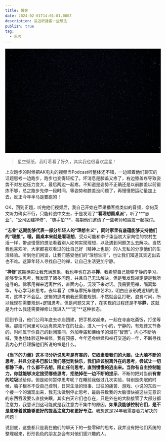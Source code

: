 ```yaml
---
title: 博客
date: 2024-02-01T14:01:01.000Z
description: 最近听播客一些想法
publish: true
tag:
  - 思考
---
```

![ashwini-chaudhary(monty)-GzvQD2RJB0s.jpg](../../images/883fde46d90a41561510310c5e1f14dd.jpeg)
> 星空壁纸，我盯着看了好久，其实我也很喜欢星星！


上次跑步的时候把AK电丸的视频当Podcast听整体还不错，一边顺着他们聊天的话题思考一边跑步，跑步也变得轻松了。坏消息是膝盖又疼了，右边膝盖疼导致姿势不对左边压力变大，最后两边一起疼。不知道是姿势不正确还是以前膝盖以前锻炼不够，总之跑步先停一段时间，等姿势和膝盖没问题了，再慢慢把运动量加上去，反正今年半马是要跑的！

OK，回到正题，听完他们视频后，我自己开始在苹果播客找类似的音频，奈何英文听力确实不行，只能转战中文去，于是发现了“**看理想圆桌派**”，听了**“志业”、“公司团建禅修”、“随手拍”**，每期他们邀请了一些老师和朋友一起探讨。

**“志业”**这期能够代表一部分年轻人的“理想主义”，同时家里有底蕴能够支持他们的“理想”。哦，圆桌本来就是**看理想**，受众可能和李子柒当初大家向往的农村生活一样，带点憧憬的想法看着别人如何实现理想，以及遇到问题怎么去解决。当然我也喜欢听，大家都喜欢看过的比自己好（精神上也是）的人无私的分享他们的生活经验。听到他们闲谈，让我们感受他们的“理想生活”，也让我们知道其实迈出去也不难。这算年轻人寻找自己的禅，让自己生活更加宁静。

“**禅修**”这期确实让我充满想象，我也年也在追寻**禅**，我希望自己能够宁静的学习，能够专注思考，我发现了诸多问题，并且自己无法解决，但是我发现禅定便是我所追寻的。佛家用禅来远离世俗，直面内心，沉浸下来对话。我需要用禅，隔离繁华，专心学习和思考。去年看了《禅与摩托车维修艺术》，明白应该形成逻辑的思考，这样才不会乱。逻辑的思考前我还需要规划，不然就会乱打靶，浪费时间，所以我现在需要规划+逻辑思考。但是问题又来了，在实现的过程还是不够**静**，这就是为什么我还需要禅修让我进入**“定”**这种状态。

回到节目，他们公司年底去寺庙团建，把手机收起来，一起在寺庙吃斋饭，打坐等等。那段时间里可以远离原来所在的社会，进入一个小的，宁静的，有规律又节奏的，时间属于你自己的封闭空间，外加寺庙和佛给予的潜在“智慧”。内心不断呐喊，我也想体验这种禅修。我有预感，今年还会继续和禅打交道的一年，不断寻找我内心并且理解他们所说的禅是什么。

**《当下的力量》**这本书分析说思考是有害的，它奴隶着我们的大脑，让大脑不断的思考，并且分泌多巴胺让我们感觉到快乐，我们应该脱离外在的思考，尝试让一切都静下来，什么都不去想，阻止任何思考，直到慢慢的逃出来。当你有自主控制能力，你就能够决定接受哪些思考，拒绝掉在一边不**断的提示**、不断的把对当前**有害的垃圾**抛给你。但是如何暂停思考呢？在睡前我做过几次实验，特别是失眠的时候，脑子根本不受自己控制，日常生活的琐事、过往的痛苦、游戏、小说的东西一个接一个的涌现出来，我无法做到停止思考，最后导致我的大脑很快被这些无意识的东西吞没要么直接失眠。其实白天它们也存在，只是外在的大脑接管了大部分都注意力，我意识到这可能就是我注意力不集中的原因。**如果我能够控制它们，是不是意味着就能够更好的提高注意力和更好专注**，我想这是24年我需要着力解决的问题！

说到底，这些都只是我在他们的聊天下的一些零碎的思考，我并没有把他们系统的整理起来，形形色色的朋友总会有对他们感兴趣的人。
